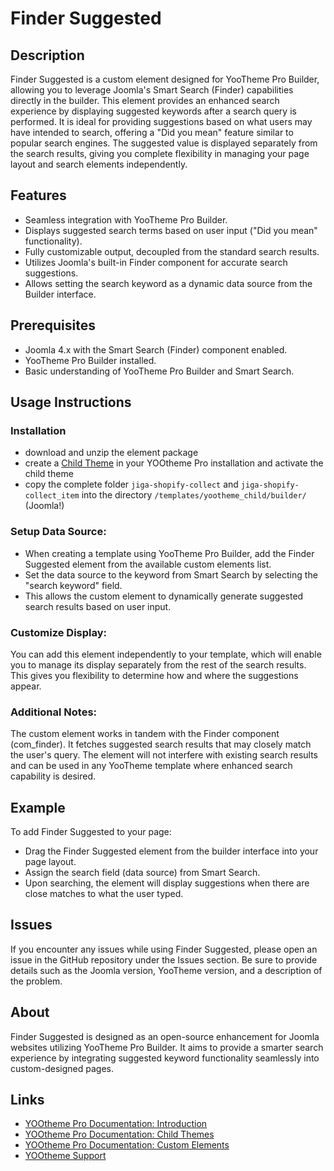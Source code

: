 # Finder Suggested

## Description

Finder Suggested is a custom element designed for YooTheme Pro Builder, allowing you to leverage Joomla's Smart Search (Finder) capabilities directly in the builder. This element provides an enhanced search experience by displaying suggested keywords after a search query is performed. It is ideal for providing suggestions based on what users may have intended to search, offering a "Did you mean" feature similar to popular search engines. The suggested value is displayed separately from the search results, giving you complete flexibility in managing your page layout and search elements independently.

## Features

- Seamless integration with YooTheme Pro Builder.
- Displays suggested search terms based on user input ("Did you mean" functionality).
- Fully customizable output, decoupled from the standard search results.
- Utilizes Joomla's built-in Finder component for accurate search suggestions.
- Allows setting the search keyword as a dynamic data source from the Builder interface.

## Prerequisites

- Joomla 4.x with the Smart Search (Finder) component enabled.
- YooTheme Pro Builder installed.
- Basic understanding of YooTheme Pro Builder and Smart Search.

## Usage Instructions
### Installation

- download and unzip the element package
- create a [Child Theme](https://yootheme.com/support/yootheme-pro/joomla/developers-child-themes) in your YOOtheme Pro installation and activate the child theme
- copy the complete folder `jiga-shopify-collect` and  `jiga-shopify-collect_item` into the directory `/templates/yootheme_child/builder/` (Joomla!)

### Setup Data Source:

- When creating a template using YooTheme Pro Builder, add the Finder Suggested element from the available custom elements list.
- Set the data source to the keyword from Smart Search by selecting the "search keyword" field.
- This allows the custom element to dynamically generate suggested search results based on user input.

### Customize Display:

You can add this element independently to your template, which will enable you to manage its display separately from the rest of the search results. This gives you flexibility to determine how and where the suggestions appear.

### Additional Notes:

The custom element works in tandem with the Finder component (com_finder). It fetches suggested search results that may closely match the user's query.
The element will not interfere with existing search results and can be used in any YooTheme template where enhanced search capability is desired.

## Example

To add Finder Suggested to your page:
- Drag the Finder Suggested element from the builder interface into your page layout.
- Assign the search field (data source) from Smart Search.
- Upon searching, the element will display suggestions when there are close matches to what the user typed.

## Issues

If you encounter any issues while using Finder Suggested, please open an issue in the GitHub repository under the Issues section. Be sure to provide details such as the Joomla version, YooTheme version, and a description of the problem.

## About

Finder Suggested is designed as an open-source enhancement for Joomla websites utilizing YooTheme Pro Builder. It aims to provide a smarter search experience by integrating suggested keyword functionality seamlessly into custom-designed pages.

## Links

- [YOOtheme Pro Documentation: Introduction](https://yootheme.com/support/yootheme-pro/joomla/introduction)
- [YOOtheme Pro Documentation: Child Themes](https://yootheme.com/support/yootheme-pro/joomla/developers-child-themes)
- [YOOtheme Pro Documentation: Custom Elements](https://yootheme.com/support/yootheme-pro/joomla/developers-elements)
- [YOOtheme Support](https://yootheme.com/support)


